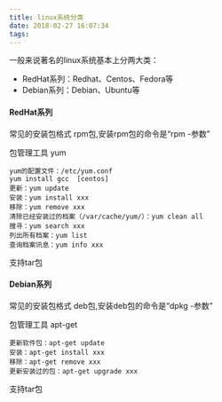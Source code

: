 ```yaml
---
title: linux系统分类
date: 2018-02-27 16:07:34
tags:
---
```

一般来说著名的linux系统基本上分两大类：
* RedHat系列：Redhat、Centos、Fedora等
* Debian系列：Debian、Ubuntu等

#### RedHat系列 

常见的安装包格式 rpm包,安装rpm包的命令是“rpm -参数” 

包管理工具 yum 

```
yum的配置文件：/etc/yum.conf 
yum install gcc  [centos] 
更新：yum update 
安装：yum install xxx 
移除：yum remove xxx 
清除已经安装过的档案（/var/cache/yum/）：yum clean all 
搜寻：yum search xxx 
列出所有档案：yum list 
查询档案讯息：yum info xxx 
```
支持tar包

#### Debian系列 

常见的安装包格式 deb包,安装deb包的命令是“dpkg -参数” 

包管理工具 apt-get 

```
更新软件包：apt-get update
安装：apt-get install xxx
移除：apt-get remove xxx
更新安装过的包：apt-get upgrade xxx
```
支持tar包
